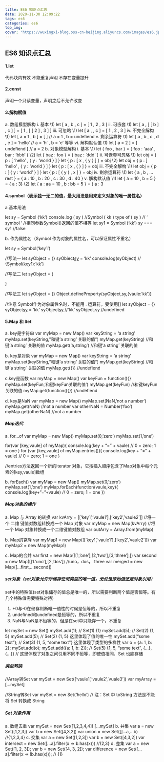 ```yaml
---
title: ES6 知识点汇总
date: 2020-11-30 12:09:22
tags: es6
categories: es6 
top_img:
cover: "https://wuxingxi-blog.oss-cn-beijing.aliyuncs.com/images/es6.jpeg"
---
```




## ES6 知识点汇总

#### 1.let

代码块内有效
不能重复声明
不存在变量提升

#### 2.const

声明一个只读变量，声明之后不允许改变

#### 3.解构赋值

a. 数组模型解构
i. 基本
\1) let [ a , b , c ] = [ 1 , 2 , 3 ]
ii. 可嵌套
\1) let [ a , [ [ b ] , c ] ] = [ 1 , [ [ 2 ] , 3 ] ]
iii. 可忽略
\1) let [ a , , c ] = [ 1 , 2 , 3 ]
iv. 不完全解构
\1) let [ a = 1 , b ] = [ ] // a = 1 , b = undefiend
v. 剩余运算符
\1) let [ a , b , c , d , e ] = ‘hello’ // a = ‘h’ , b = ‘e’ 等等
vi. 解构默认值
\1) let [ a = 2 ] = [ undefiend ] // a = 2
b. 对象模型解构
i. 基本
\1) let { foo , bar } = { foo : ‘aaa’ , bar : ‘bbb’ }
\2) let { baz : foo } = { baz : ‘ddd’ }
ii. 可嵌套可忽略
\1) let obj = { p : [ ‘hello’ , { y : ‘world } ] } let { p : [ x , { y } ] } = obj
\2) let obj = { p : [ ‘hello’ , { y : ‘world } ] } let { p : [ x , { } ] } = obj
iii. 不完全解构
\1) let obj = { p : [ { y : ‘world’ } ] } let { p : [ { y } , x ] } = obj
iv. 剩余运算符
\1) let { a , b , … rest } = { a : 10 , b : 20 , c : 30 , d : 40 }
v. 解构默认值
\1) let { a = 10 , b = 5 } = { a : 3}
\2) let { a : aa = 10 , b : bb = 5 } = { a : 3

#### 4.symbol（表示独一无二的值，最大用法是用来定义对象的唯一属性名）

a.基本用法

let sy = Symbol (‘kk’)
console.log ( sy ) //Symbol ( kk )
type of ( sy ) // ‘ symbol ‘
//相同参数Symbol()返回的值不相等
let sy1 = Symbol (‘kk’)
sy === sy1 //false

b. 作为属性名（Symbol 作为对象的属性名，可以保证属性不重名）

let sy = Symbol(‘key1’)

//写法一
let syObject = {}
syObiect[sy] = ‘kk’
console.log(syObject) // {Symbol(key1):’kk’}

//写法二
let syObject = {

[sy]: ’kk’

}

//写法三
let syObject = {}
Object.defineProperty(syObject,sy,{vaule:’kk’})

//注意
Symbol作为对象属性名时，不能用 . 运算符。要使用[]
let syObject = {}
syObject[sy] = ‘kk’
syObject[sy] //‘kk’
syObject.sy //undefined

#### 5.Map 和 Set

a. key是字符串
var myMap = new Map()
var keyString = ‘a string’
myMap.set(keyString,”和键’a string’ 关联的值”)
myMap.get(keyString) //和键’a string’ 关联的值
myMap.get(‘a,string’) //和键’a string’ 关联的值

b. key是对象
var myMap = new Map()
var keyString = ‘a string’
myMap.set(keyString,”和键’a string’ 关联的值”)
myMap.get(keyString) //和键’a string’ 关联的值
myMap.get({}) //undefiend

c.key是函数
var myMap = new Map()
var keyFun = function(){}
myMap.set(keyFun,’和键keyFun关联的值’)
myMap.get(keyFun) //和键keyFun关联的值
myMap.get(function(){}) //undefiend

d. key是NaN
var myMap = new Map()
myMap.set(NaN,’not a number’)
myMap.get(NaN) //not a number
var otherNaN = Number(‘foo’)
myMap.get(otherNaN) //not a number

##### Map迭代

a. for…of
var myMap = new Map()
myMap.set(0,’zero’)
myMap.set(1,’one’)

for(var [key,vaule] of myMap){
console.log(key + “=” + vaule)
// 0 = zero; 1 = one
}
for (var [key,vaule] of myMap.entries()){
console.log(key + “=” + vaule)
// 0 = zero; 1 = one
}

//entries方法返回一个新的Iterator 对象，它按插入顺序包含了Map对象中每个元素的[key,vaule]数组

b. forEach()
var myMap = new Map()
myMap.set(0,’zero’)
myMap.set(1,’one’)
myMap.forEach(function(vaule,key){
console.log(key+”=”+vaule)
// 0 = zero; 1 = one
})

##### Map对象的操作

a. Map 与 Array 的转换
var kvArry = [[‘key1’,’vaule1’],[‘key2’,’vaule2’]]
//将一个 二维 键值对数组转换成一个 Map 对象
var myMap = new Map(kvArry)
//将一个 Map 对象转换成一个二维键值对数组
var outArry = Array.from(myMap)

b. Map的克隆
var myMap1 = new Map([[‘key1’,’vaule1’],[‘key2’,’vaule2’]])
var myMap2 = new Map(myMap1)

c. Map的合并
var first = new Map([[1,’one’],[2,’two’],[3,’three’],])
var second = new Map([[1.’uno’],[2,’dos’])
//uno，dos， three
var merged = new Map([…first,…second])

##### set对象（set对象允许你储存任何类型的唯一值，无论是原始值还是对象引用）

set中的特殊值(set对象储存的值总是唯一的，所以需要判断两个值是否恒等。有几个特殊值需要特殊对待)

1. +0与-0在储存判断唯一值性的时候是恒等的，所以不重复
2. undefined和undefined是恒等的，所以不重复
3. NaN与NaN是不恒等的，但是在set中只能存一个，不重复

let mySet = new Set()
mySet.add(1); // Set(1) {1}
mySet.add(5); // Set(2) {1, 5}
mySet.add(5); // Set(2) {1, 5} 这里体现了值的唯一性
mySet.add(“some text”);
// Set(3) {1, 5, “some text”} 这里体现了类型的多样性
var o = {a: 1, b: 2};
mySet.add(o);
mySet.add({a: 1, b: 2});
// Set(5) {1, 5, “some text”, {…}, {…}}
// 这里体现了对象之间引用不同不恒等，即使值相同，Set 也能存储

##### 类型转换

//Array转Set
var mySet = new Set([‘vaule1’,’vaule2’,’vuale3’])
var myArray = […mySet]

//String转Set
var mySet = new Set(‘hello’)
// 注：Set 中 toString 方法是不能将 Set 转换成 String

##### Set 对象作用

a. 数组去重
var mySet = new Set([1,2,3,4,4])
[…mySet]
b. 并集
var a = new Set([1,2,3])
var b = new Set([4,3,2])
var union = new Set([]…a,…b) //{1,2,3,4}
c. 交集
var a = new Set([1,2,3])
var b = new Set([4,3,2])
var intersect = new Set([…a].filter(x => b.has(x))) //{2,3}
d. 差集
var a = new Set([1, 2, 3]);
var b = new Set([4, 3, 2]);
var difference = new Set([…a].filter(x => !b.has(x))); // {1}
